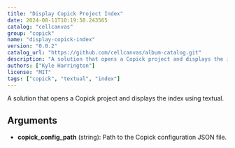 ```yaml
---
title: "Display Copick Project Index"
date: 2024-08-11T10:19:58.243565
catalog: "cellcanvas"
group: "copick"
name: "display-copick-index"
version: "0.0.2"
catalog_url: "https://github.com/cellcanvas/album-catalog.git"
description: "A solution that opens a Copick project and displays the index using textual."
authors: ["Kyle Harrington"]
license: "MIT"
tags: ["copick", "textual", "index"]
---
```


A solution that opens a Copick project and displays the index using textual.

## Arguments

- **copick_config_path** (string): Path to the Copick configuration JSON file.

